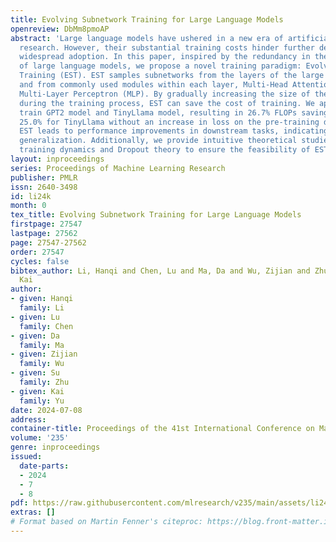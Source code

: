 ```yaml
---
title: Evolving Subnetwork Training for Large Language Models
openreview: DbMm8pmoAP
abstract: 'Large language models have ushered in a new era of artificial intelligence
  research. However, their substantial training costs hinder further development and
  widespread adoption. In this paper, inspired by the redundancy in the parameters
  of large language models, we propose a novel training paradigm: Evolving Subnetwork
  Training (EST). EST samples subnetworks from the layers of the large language model
  and from commonly used modules within each layer, Multi-Head Attention (MHA) and
  Multi-Layer Perceptron (MLP). By gradually increasing the size of the subnetworks
  during the training process, EST can save the cost of training. We apply EST to
  train GPT2 model and TinyLlama model, resulting in 26.7% FLOPs saving for GPT2 and
  25.0% for TinyLlama without an increase in loss on the pre-training dataset. Moreover,
  EST leads to performance improvements in downstream tasks, indicating that it benefits
  generalization. Additionally, we provide intuitive theoretical studies based on
  training dynamics and Dropout theory to ensure the feasibility of EST.'
layout: inproceedings
series: Proceedings of Machine Learning Research
publisher: PMLR
issn: 2640-3498
id: li24k
month: 0
tex_title: Evolving Subnetwork Training for Large Language Models
firstpage: 27547
lastpage: 27562
page: 27547-27562
order: 27547
cycles: false
bibtex_author: Li, Hanqi and Chen, Lu and Ma, Da and Wu, Zijian and Zhu, Su and Yu,
  Kai
author:
- given: Hanqi
  family: Li
- given: Lu
  family: Chen
- given: Da
  family: Ma
- given: Zijian
  family: Wu
- given: Su
  family: Zhu
- given: Kai
  family: Yu
date: 2024-07-08
address:
container-title: Proceedings of the 41st International Conference on Machine Learning
volume: '235'
genre: inproceedings
issued:
  date-parts:
  - 2024
  - 7
  - 8
pdf: https://raw.githubusercontent.com/mlresearch/v235/main/assets/li24k/li24k.pdf
extras: []
# Format based on Martin Fenner's citeproc: https://blog.front-matter.io/posts/citeproc-yaml-for-bibliographies/
---
```

